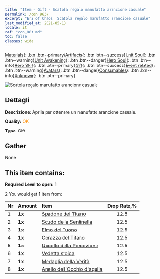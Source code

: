 ```yaml
---
title: "Item - Gift - Scatola regalo manufatto arancione casuale"
permalink: /con_963/
excerpt: "Era of Chaos  Scatola regalo manufatto arancione casuale"
last_modified_at: 2021-05-18
locale: it
ref: "con_963.md"
toc: false
classes: wide
---
```

 [Materials](/ItemsIT/){: .btn .btn--primary}[Artifacts](/ItemsIT/Artifacts/){: .btn .btn--success}[Unit Soul](/ItemsIT/UnitSoul/){: .btn .btn--warning}[Unit Awakening](/ItemsIT/UnitAwakening/){: .btn .btn--danger}[Hero Soul](/ItemsIT/HeroSoul/){: .btn .btn--info}[Hero Skill](/ItemsIT/HeroSkill/){: .btn .btn--primary}[Gift](/ItemsIT/Gift/){: .btn .btn--success}[Event related](/ItemsIT/Events/){: .btn .btn--warning}[Avatars](/ItemsIT/Avatars/){: .btn .btn--danger}[Consumables](/ItemsIT/Consumables/){: .btn .btn--info}[Unknown](/ItemsIT/Unknown/){: .btn .btn--primary}

 ![Scatola regalo manufatto arancione casuale](/images/t/i_907046.png)

## Dettagli
 **Descrizione:** Aprila per ottenere un manufatto arancione casuale.

 **Quality:** <span style="color: #FF8C00">OK</span>

 **Type:** Gift

## Gather

  None

## This item contains:

 **Required Level to open:** 1

 2 You would get **1** item  from:

  | Nr | Amount |     Item    | Drop Rate,% |
  |:---|:-------|:------------|:---------:|
  | 1 |  **1x** | [Spadone del Titano](/ItemsIT/art_156/) | 12.5 | 
  | 2 |  **1x** | [Scudo della Sentinella](/ItemsIT/art_157/) | 12.5 | 
  | 3 |  **1x** | [Elmo del Tuono](/ItemsIT/art_158/) | 12.5 | 
  | 4 |  **1x** | [Corazza del Titano](/ItemsIT/art_159/) | 12.5 | 
  | 5 |  **1x** | [Uccello della Percezione](/ItemsIT/art_132/) | 12.5 | 
  | 6 |  **1x** | [Vedetta stoica](/ItemsIT/art_133/) | 12.5 | 
  | 7 |  **1x** | [Medaglia della Verità](/ItemsIT/art_134/) | 12.5 | 
  | 8 |  **1x** | [Anello dell'Occhio d'aquila](/ItemsIT/art_135/) | 12.5 | 
